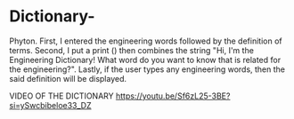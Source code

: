 # Dictionary-
Phyton. First, I entered the engineering words followed by the definition of terms. Second, I put a print () then combines the string "Hi, I'm the Engineering Dictionary! What word do you want to know that is related for the engineering?". Lastly, if the user types any engineering words, then the said definition will be displayed.

VIDEO OF THE DICTIONARY 
https://youtu.be/Sf6zL25-3BE?si=ySwcbibeloe33_DZ
